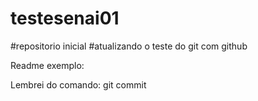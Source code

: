 # testesenai01
#repositorio inicial
#atualizando o teste do git com github

Readme exemplo:

Lembrei do comando: git commit
